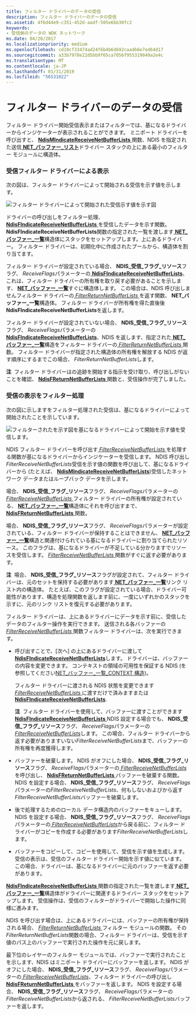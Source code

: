 ```yaml
---
title: フィルター ドライバーのデータの受信
description: フィルター ドライバーのデータの受信
ms.assetid: 4f6d44e9-c351-452d-aadf-505e6bb30fc2
keywords:
- 受信側のデータの WDK ネットワーク
ms.date: 04/20/2017
ms.localizationpriority: medium
ms.openlocfilehash: cd10cf33474ad24f6b4b6d692caadb6e7ed64d17
ms.sourcegitcommit: a33b7978e22d5bb9f65ca7056f955319049a2e4c
ms.translationtype: MT
ms.contentlocale: ja-JP
ms.lasthandoff: 01/31/2019
ms.locfileid: "56531022"
---
```

# <a name="receiving-data-in-a-filter-driver"></a>フィルター ドライバーのデータの受信





フィルター ドライバー開始受信表示またはフィルターでは、基になるドライバーからインジケーターが表示されることができます。 ミニポート ドライバーを呼び出すと、 [ **NdisMIndicateReceiveNetBufferLists** ](https://msdn.microsoft.com/library/windows/hardware/ff563598)関数、NDIS を指定された送信[ **NET\_バッファー\_リスト**](https://msdn.microsoft.com/library/windows/hardware/ff568388)ドライバー スタックの上にある最小のフィルター モジュールに構造体。

### <a name="receive-indications-initiated-by-a-filter-driver"></a>受信フィルター ドライバーによる表示

次の図は、フィルター ドライバーによって開始される受信を示す値を示します。

![フィルター ドライバーによって開始された受信示す値を示す図](images/filterreceive.png)

ドライバーの呼び出しをフィルター処理、 [ **NdisFIndicateReceiveNetBufferLists** ](https://msdn.microsoft.com/library/windows/hardware/ff561820)を受信したデータを示す関数。 **NdisFIndicateReceiveNetBufferLists**関数の指定された一覧を渡します[ **NET\_バッファー\_一覧**](https://msdn.microsoft.com/library/windows/hardware/ff568388)構造体にスタックをセットアップします。上にあるドライバー。 フィルター ドライバーは、初期化中に作成されたプールから、構造体を割り当てます。

フィルター ドライバーが設定されている場合、 **NDIS\_受信\_フラグ\_リソース**フラグ、 *ReceiveFlags*パラメーターの[ **NdisFIndicateReceiveNetBufferLists**](https://msdn.microsoft.com/library/windows/hardware/ff561820)、これは、フィルター ドライバーの所有権を取り戻す必要があることを示します、 [ **NET\_バッファー\_一覧**](https://msdn.microsoft.com/library/windows/hardware/ff568388)すぐに構造体します。 この場合は、NDIS 呼び出しませんフィルター ドライバーの[ *FilterReturnNetBufferLists* ](https://msdn.microsoft.com/library/windows/hardware/ff549964)を返す関数、 **NET\_バッファー\_一覧**構造体。 フィルター ドライバーが所有権を得た直後後**NdisFIndicateReceiveNetBufferLists**を返します。

フィルター ドライバーが設定されていない場合、 **NDIS\_受信\_フラグ\_リソース**フラグ、 *ReceiveFlags*パラメーターの[ **NdisFIndicateReceiveNetBufferLists**](https://msdn.microsoft.com/library/windows/hardware/ff561820)、NDIS を返します、指定された[ **NET\_バッファー\_一覧**](https://msdn.microsoft.com/library/windows/hardware/ff568388)構造をフィルター ドライバーの[ *FilterReturnNetBufferLists* ](https://msdn.microsoft.com/library/windows/hardware/ff549964)関数。 フィルター ドライバーが指定された構造体の所有権を解放する NDIS が返す順序にするまでこの場合、 *FilterReturnNetBufferLists*します。

**注**  フィルター ドライバーはの追跡を開始する指示を受け取り、呼び出しがないことを確認、 [ **NdisFReturnNetBufferLists** ](https://msdn.microsoft.com/library/windows/hardware/ff562613)関数と、受信操作が完了しました。

 

### <a name="filtering-receive-indications"></a>受信の表示をフィルター処理

次の図に示しますをフィルター処理された受信は、基になるドライバーによって開始されたことを示しています。

![フィルターされたを示す図を基になるドライバーによって開始を示す値を受信します。](images/receivefilter.png)

NDIS フィルター ドライバーを呼び出す[ *FilterReceiveNetBufferLists* ](https://msdn.microsoft.com/library/windows/hardware/ff549960)を処理する関数が基になるドライバーからインジケーターを受信します。 NDIS 呼び出し*FilterReceiveNetBufferLists*受信を示す値の関数を呼び出して、基になるドライバーから (たとえば、 [ **NdisMIndicateReceiveNetBufferLists**](https://msdn.microsoft.com/library/windows/hardware/ff563598))受信したネットワーク データまたはループバック データを示します。

場合、 **NDIS\_受信\_フラグ\_リソース**フラグ、 *ReceiveFlags*パラメーターの[ *FilterReceiveNetBufferLists* ](https://msdn.microsoft.com/library/windows/hardware/ff549960)フィルター ドライバーの所有権が設定されている、 [ **NET\_バッファー\_一覧**](https://msdn.microsoft.com/library/windows/hardware/ff568388)構造体にそれを呼び出すまで、 [ **NdisFReturnNetBufferLists** ](https://msdn.microsoft.com/library/windows/hardware/ff562613)関数。

場合、 **NDIS\_受信\_フラグ\_リソース**フラグ、 *ReceiveFlags*パラメーターが設定されている、フィルター ドライバーが保持することはできません、 [ **NET\_バッファー\_一覧**](https://msdn.microsoft.com/library/windows/hardware/ff568388)構造と関連付けられている基になるドライバーに割り当てられたリソース。 このフラグは、基になるドライバーが不足している分かりますでリソースを受信します。 [ *FilterReceiveNetBufferLists* ](https://msdn.microsoft.com/library/windows/hardware/ff549960)関数がすぐに返す必要があります。

**注**  場合、 **NDIS\_受信\_フラグ\_リソース**フラグが設定されて、フィルター ドライバーは、元のセットを保持する必要があります[ **NET\_バッファー\_一覧**](https://msdn.microsoft.com/library/windows/hardware/ff568388)リンク リスト内の構造体。 たとえば、このフラグが設定されている場合、ドライバー可能性があります、構造を処理関数を返します前に、一度にいずれかのスタックを示すに、元のリンク リストを復元する必要があります。

 

フィルター ドライバーは、上にあるドライバーにデータを示す前に、受信したデータのフィルター操作を実行できます。 送信される各バッファーの[ *FilterReceiveNetBufferLists* ](https://msdn.microsoft.com/library/windows/hardware/ff549960)関数フィルター ドライバーは、次を実行できます。

-   呼び出すことで、[次へ] の上にあるドライバーに渡して[ **NdisFIndicateReceiveNetBufferLists**](https://msdn.microsoft.com/library/windows/hardware/ff561820)します。 ドライバーは、バッファーの内容を変更できます。 コンテキストの領域の可用性を保証する NDIS (を参照してください[NET\_バッファー\_一覧\_CONTEXT 構造](net-buffer-list-context-structure.md))。

    フィルター ドライバーに渡される NDIS 状態を変更できます[ *FilterReceiveNetBufferLists* ](https://msdn.microsoft.com/library/windows/hardware/ff549960)に渡すだけで済みますまたは[ **NdisFIndicateReceiveNetBufferLists**](https://msdn.microsoft.com/library/windows/hardware/ff561820).

    **注**  フィルター ドライバーを使用して、バッファーに渡すことができます[ **NdisFIndicateReceiveNetBufferLists** ](https://msdn.microsoft.com/library/windows/hardware/ff561820) NDIS 設定する場合でも、 **NDIS\_受信\_フラグ\_リソース**フラグ、 *ReceiveFlags*パラメーターの[ *FilterReceiveNetBufferLists*](https://msdn.microsoft.com/library/windows/hardware/ff549960)します。 この場合、フィルター ドライバーから返す必要がありますいない*FilterReceiveNetBufferLists*まで、バッファーの所有権を再度獲得します。

     

-   バッファーを破棄します。 NDIS がオフにした場合、 **NDIS\_受信\_フラグ\_リソース**フラグ、 *ReceiveFlags*パラメーターの[ *FilterReceiveNetBufferLists*](https://msdn.microsoft.com/library/windows/hardware/ff549960)を呼び出し、 [ **NdisFReturnNetBufferLists** ](https://msdn.microsoft.com/library/windows/hardware/ff562613)バッファーを破棄する関数。 NDIS を設定する場合、 **NDIS\_受信\_フラグ\_リソース**フラグ、 *ReceiveFlags*パラメーターの*FilterReceiveNetBufferLists*、何もしないおよびから返す*FilterReceiveNetBufferLists*バッファーを破棄します。

-   後で処理するためのローカル データ構造内のバッファーをキューします。 NDIS を設定する場合、 **NDIS\_受信\_フラグ\_リソース**フラグ、 *ReceiveFlags*パラメーターの[ *FilterReceiveNetBufferLists*](https://msdn.microsoft.com/library/windows/hardware/ff549960)から戻る前に、フィルター ドライバーがコピーを作成する必要があります*FilterReceiveNetBufferLists*します。

-   バッファーをコピーして、コピーを使用して、受信を示す値を生成します。 受信の表示は、受信のフィルター ドライバー開始を示す値に似ています。 この場合、ドライバーは、基になるドライバーに元のバッファーを返す必要があります。

[ **NdisFIndicateReceiveNetBufferLists** ](https://msdn.microsoft.com/library/windows/hardware/ff561820)関数の指定された一覧を渡します[ **NET\_バッファー\_一覧**](https://msdn.microsoft.com/library/windows/hardware/ff568388)構造体がドライバーに関連するドライバー スタックをセットアップします。 受信操作は、受信のフィルターがドライバーで開始した操作に同様に進みます。

NDIS を呼び出す場合は、上にあるドライバーには、バッファーの所有権が保持される場合、 [ *FilterReturnNetBufferLists* ](https://msdn.microsoft.com/library/windows/hardware/ff549964)フィルター モジュールの関数。 その*FilterReturnNetBufferLists*関数の場合、フィルター ドライバーは、受信を示す値のパス上のバッファーで実行された操作を元に戻します。

最下位のレイヤーのフィルター モジュールでは、バッファーで実行されたことを示します、NDIS はミニポート ドライバーにバッファーを返します。 NDIS がオフにした場合、 **NDIS\_受信\_フラグ\_リソース**フラグ、 *ReceiveFlags*パラメーターの[ *FilterReceiveNetBufferLists*](https://msdn.microsoft.com/library/windows/hardware/ff549960)、フィルター ドライバーの呼び出し[ **NdisFReturnNetBufferLists** ](https://msdn.microsoft.com/library/windows/hardware/ff562613)をバッファーを返します。 NDIS を設定する場合、 **NDIS\_受信\_フラグ\_リソース**フラグ、 *ReceiveFlags*パラメーターの*FilterReceiveNetBufferLists*から返される、 *FilterReceiveNetBufferLists*バッファーを返します。

 

 





